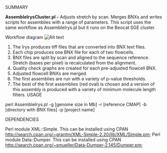SUMMARY

**AssembleIrysCluster.pl -** Adjusts stretch by scan. Merges BNXs and writes scripts for assemblies with a range of parameters. This script uses the same workflow as AssembleIrys.pl but it runs on the Beocat SGE cluster.

Workflow diagram
![Alt text](https://raw.githubusercontent.com/i5K-KINBRE-script-share/Irys-scaffolding/master/KSU_bioinfo_lab/assemble_SGE_cluster/bionano%20assembly%20workflow.png)

1) The Irys produces tiff files that are converted into BNX text files.
2) Each chip produces one BNX file for each of two flowcells.
3) BNX files are split by scan and aligned to the sequence reference. Stretch (bases per pixel) is recalculated from the alignment.
4) Quality check graphs are created for each pre-adjusted flowcell BNX.
5) Adjusted flowcell BNXs are merged.
6) The first assemblies are run with a variety of p-value thresholds.
7) The best of the first assemblies (red oval) is chosen and a version of this assembly is produced with a variety of minimum molecule length filters.
USAGE

perl AssembleIrys.pl -g [genome size in Mb] -r [reference CMAP] -b [directory with BNX files] -p [project name]

DEPENDENCIES


Perl module XML::Simple. This can be installed using CPAN http://search.cpan.org/~grantm/XML-Simple-2.20/lib/XML/Simple.pm;
Perl module Data::Dumper. This can be installed using CPAN http://search.cpan.org/~smueller/Data-Dumper-2.145/Dumper.pm;

